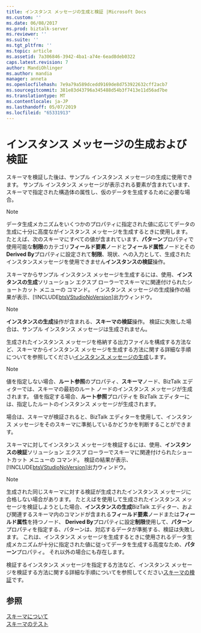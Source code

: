 ```yaml
---
title: インスタンス メッセージの生成と検証 |Microsoft Docs
ms.custom: ''
ms.date: 06/08/2017
ms.prod: biztalk-server
ms.reviewer: ''
ms.suite: ''
ms.tgt_pltfrm: ''
ms.topic: article
ms.assetid: 7a306846-3942-4ba1-a74e-6ead8deb0322
caps.latest.revision: 7
author: MandiOhlinger
ms.author: mandia
manager: anneta
ms.openlocfilehash: 7e9a79a589dcedd9169de8d753922632cff2acb7
ms.sourcegitcommit: 381e83d43796a345488d54b3f7413e11d56ad7be
ms.translationtype: MT
ms.contentlocale: ja-JP
ms.lasthandoff: 05/07/2019
ms.locfileid: "65331913"
---
```

# <a name="instance-message-generation-and-validation"></a>インスタンス メッセージの生成および検証
スキーマを検証した後は、サンプル インスタンス メッセージの生成に使用できます。 サンプル インスタンス メッセージが表示される要素が含まれています、スキーマで指定された構造体の属性し、仮のデータを生成するために必要な場合。  
  
> [!NOTE]
>  データ生成メカニズムをいくつかのプロパティに指定された値に応じてデータの生成に十分に高度ながインスタンス メッセージを生成するときに使用します。 たとえば、次のスキーマにすべての値が含まれています、**パターン**プロパティで使用可能な**制限**のカテゴリ**フィールド要素**ノードと**フィールド属性**ノードとその**Derived By**プロパティに設定されて**制限**、現状、への入力として、生成されたインスタンスメッセージを使用できません**インスタンスの検証**操作。  
  
 スキーマからサンプル インスタンス メッセージを生成するには、使用、**インスタンスの生成**ソリューション エクスプ ローラーでスキーマに関連付けられたショートカット メニューの コマンド。 インスタンス メッセージの生成操作の結果が表示、[!INCLUDE[btsVStudioNoVersion](../includes/btsvstudionoversion-md.md)]出力ウィンドウ。  
  
> [!NOTE]
>  **インスタンスの生成**操作が含まれる、**スキーマの検証**操作。 検証に失敗した場合は、サンプル インスタンス メッセージは生成されません。  
  
 生成されたインスタンス メッセージを格納する出力ファイルを構成する方法など、スキーマからインスタンス メッセージを生成する方法に関する詳細な手順についてを参照してください[インスタンス メッセージの生成](../core/how-to-generate-instance-messages.md)します。  
  
> [!NOTE]
>  値を指定しない場合、**ルート参照**のプロパティ、**スキーマ**ノード、BizTalk エディターでは、スキーマの最初のルート ノードのインスタンス メッセージが生成されます。 値を指定する場合、**ルート参照**プロパティを BizTalk エディターには、指定したルートのインスタンス メッセージが生成されます。  
  
 場合は、スキーマが検証されると、BizTalk エディターを使用して、インスタンス メッセージをそのスキーマに準拠しているかどうかを判断することができます。  
  
 スキーマに対してインスタンス メッセージを検証するには、使用、**インスタンスの検証**ソリューション エクスプ ローラーでスキーマに関連付けられたショートカット メニューの コマンド。 検証の結果が表示、[!INCLUDE[btsVStudioNoVersion](../includes/btsvstudionoversion-md.md)]出力ウィンドウ。  
  
> [!NOTE]
>  生成された同じスキーマに対する検証が生成されたインスタンス メッセージに合格しない場合があります。 たとえばを使用して生成されたインスタンス メッセージを検証しようとした場合、**インスタンスの生成**BizTalk エディター、および関連するスキーマ内のコマンドが含まれる**フィールド要素**ノードまたは**フィールド属性**を持つノード、 **Derived By**プロパティに設定**制限**使用して、**パターン**プロパティを指定する、パターンは、対応するデータが準拠する、検証は失敗します。 これは、インスタンス メッセージを生成するときに使用されるデータ生成メカニズムが十分に指定された値に従ってデータを生成する高度なため、**パターン**プロパティ。 それ以外の場合にも存在します。  
  
 検証するインスタンス メッセージを指定する方法など、インスタンス メッセージを検証する方法に関する詳細な手順についてを参照してください[スキーマの検証](../core/how-to-validate-schemas-in-visual-studio.md)です。  
  
## <a name="see-also"></a>参照  
 [スキーマについて](../core/about-schemas.md)   
 [スキーマのテスト](../core/testing-schemas.md)